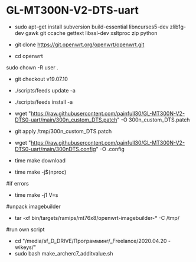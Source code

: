 # GL-MT300N-V2-DTS-uart

- sudo apt-get install subversion build-essential libncurses5-dev zlib1g-dev gawk git ccache gettext libssl-dev xsltproc zip python

- git clone https://git.openwrt.org/openwrt/openwrt.git
- cd openwrt

sudo chown -R user .

- git checkout v19.07.10
- ./scripts/feeds update -a
- ./scripts/feeds install -a

- wget "https://raw.githubusercontent.com/painfull30/GL-MT300N-V2-DTS0-uart/main/300n_custom_DTS.patch" -O 300n_custom_DTS.patch
- git apply /tmp/300n_custom_DTS.patch

- wget "https://raw.githubusercontent.com/painfull30/GL-MT300N-V2-DTS0-uart/main/300nDTS.config" -O .config

- time make download
- time make -j$(nproc)

#if errors
- time make -j1 V=s

#unpack imagebuilder
- tar -xf bin/targets/ramips/mt76x8/openwrt-imagebuilder-* -C /tmp/

#run own script
- cd "/media/sf_D_DRIVE/Программинг/_Freelance/2020.04.20 - wikeys/"
- sudo bash make_archerc7_additvalue.sh

